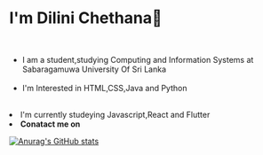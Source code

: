 <b> <h1> I'm Dilini Chethana👋</h1></b><br>
 <ul><li>I am a student,studying Computing and Information Systems at Sabaragamuwa University Of Sri Lanka<br><br></li>
<li> I'm Interested in HTML,CSS,Java and Python<br><br></li></ul>
<li>I'm currently studeying Javascript,React and Flutter</li>
<li><b>Conatact me on </b> <link href="dilinichethi2@gmail.com"></li>
 
[![Anurag's GitHub stats](https://github-readme-stats.vercel.app/api?username=DiliniChethana)](https://github.com/DiliniChethana/github-readme-stats)
